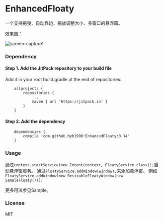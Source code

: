 EnhancedFloaty
===============

一个支持拖曳、自动靠边、拖放调整大小、多窗口的悬浮窗。

效果图：

![screen-capture1](https://raw.githubusercontent.com/hyb1996/EnhancedFloaty/master/screen-captures/ss01.png)

### Dependency

#### Step 1. Add the JitPack repository to your build file

Add it in your root build.gradle at the end of repositories:

```
    allprojects {
        repositories {
            ...
            maven { url 'https://jitpack.io' }
        }
    }
```

#### Step 2. Add the dependency

```
    dependencies {
        compile 'com.github.hyb1996:EnhancedFloaty:0.14'
    }
```

### Usage

通过`context.startService(new Intent(context, FloatyService.class));`启动悬浮窗服务。
通过`FloatyService.addWindow(window);`来添加悬浮窗。
例如`FloatyService.addWindow(new ResizableFloatyWindow(new SampleFloaty()));`

更多用法参见Sample。

### License

MIT